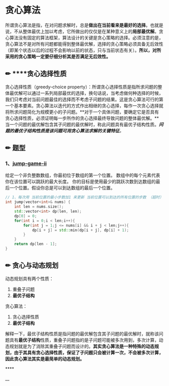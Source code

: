 # 贪心算法

所谓贪心算法是指，在对问题求解时，总是**做出在当前看来是最好的选择**。也就是说，不从整体最优上加以考虑，它所做出的仅仅是在某种意义上的**局部最优解**。贪心算法没有固定的算法框架，算法设计的关键是贪心策略的选择。必须注意的是，贪心算法不是对所有问题都能得到整体最优解，选择的贪心策略必须具备无后效性（即某个状态以后的过程不会影响以前的状态，只与当前状态有关）。**所以，对所采用的贪心策略一定要仔细分析其是否满足无后效性。**

## ✏ ****贪心选择性质

贪心选择性质（greedy-choice property）：所谓贪心选择性质是指所求问题的整体最优解可以通过一系列局部最优的选择，换句话说，当考虑做何种选择的时候，我们只考虑对当前问题最佳的选择而不考虑子问题的结果。这是贪心算法可行的第一个基本要素。贪心算法以迭代的方式作出相继的贪心选择，每作一次贪心选择就将所求问题简化为规模更小的子问题。**对于一个具体问题，要确定它是否具有贪心选择性质，必须证明每一步所作的贪心选择最终导致问题的整体最优解。**当一个问题的最优解包含其子问题的最优解时，称此问题具有最优子结构性质。_**问题的最优子结构性质是该问题可用贪心算法求解的关键特征**。_

## ✏ **题型**

### **1**、[jump-game-ii](https://leetcode-cn.com/problems/jump-game-ii/)

给定一个非负整数数组，你最初位于数组的第一个位置。 数组中的每个元素代表你在该位置可以跳跃的最大长度。 你的目标是使用最少的跳跃次数到达数组的最后一个位置。假设你总是可以到达数组的最后一个位置。

```cpp
// 1、每次用 当前位置的最小步数加1 来更新 当前位置可以到达的所有位置的步数 （超时）
int jump(vector<int>& nums) {
    int len = nums.size();
    std::vector<int> dp(len, len);
    dp[0] = 0;
    for(int i = 0;i < len;i++){
        for(int j = 1;j <= nums[i] && i + j < len;j++){
            dp[i + j] = std::min(dp[i + j], dp[i] + 1);
        }
    }
    return dp[len - 1];
}

```

## ✏ 贪心与动态规划

动态规划具有两个性质：

1. 重叠子问题
2. **最优子结构**

贪心算法：

1. 贪心选择性质
2. **最优子结构**

解释一下，最优子结构性质是指问题的最优解包含其子问题的最优解时，就称该问题具有**最优子结构**性质，重叠子问题指的是子问题可能被多次用到，多次计算，动态规划就是为了消除其重叠子问题而设计的。**其实贪心算法是一种特殊的动态规划，由于其具有贪心选择性质，保证了子问题只会被计算一次，不会被多次计算，因此贪心算法其实是最简单的动态规划。**

\*\*\*\*

\_\_


